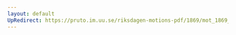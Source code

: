 ```yaml
---
layout: default
UpRedirect: https://pruto.im.uu.se/riksdagen-motions-pdf/1869/mot_1869__ak__152/mot_1869__ak__152-004.pdf
---
```

